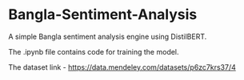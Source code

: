 # Bangla-Sentiment-Analysis

A simple Bangla sentiment analysis engine using DistilBERT. 

The .ipynb file contains code for training the model.

The dataset link - https://data.mendeley.com/datasets/p6zc7krs37/4
